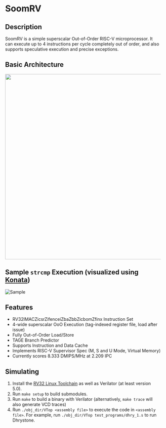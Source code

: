 # SoomRV
## Description
SoomRV is a simple superscalar Out-of-Order RISC-V microprocessor. It can execute up to 4 instructions per cycle completely out of order, and also supports speculative execution and precise exceptions.

## Basic Architecture
<img src="https://user-images.githubusercontent.com/39701487/218574949-e18bcb51-5050-4f99-82a6-c8ea58c11a93.png" width="600" />

## Sample `strcmp` Execution (visualized using [Konata](https://github.com/shioyadan/Konata))
![Sample](https://user-images.githubusercontent.com/39701487/229142050-121ed8de-ae9b-4b49-b332-f6c7b5281daf.png)

## Features
- RV32IMACZicsrZifenceiZbaZbbZicbomZfinx Instruction Set
- 4-wide superscalar OoO Execution (tag-indexed register file, load after issue)
- Fully Out-of-Order Load/Store
- TAGE Branch Predictor
- Supports Instruction and Data Cache
- Implements RISC-V Supervisor Spec (M, S and U Mode, Virtual Memory)
- Currently scores 8.333 DMIPS/MHz at 2.209 IPC

## Simulating
1. Install the [RV32 Linux Toolchain](https://github.com/riscv-collab/riscv-gnu-toolchain) as well as Verilator (at least version 5.0).
2. Run `make setup` to build submodules.
3. Run `make` to build a binary with Verilator (alternatively, `make trace` will also generate VCD traces)
4. Run `./obj_dir/VTop <assembly file>` to execute the code in `<assembly file>`. For example, run `./obj_dir/VTop test_programs/dhry_1.s` to run Dhrystone.
